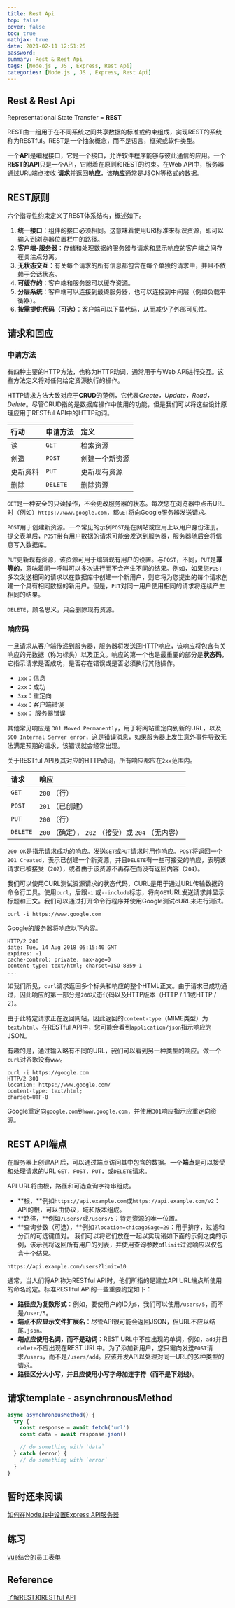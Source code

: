 ```yaml
---
title: Rest Api
top: false
cover: false
toc: true
mathjax: true
date: 2021-02-11 12:51:25
password:
summary: Rest & Rest Api 
tags: [Node.js , JS , Express, Rest Api]
categories: [Node.js , JS , Express, Rest Api]
---
```


## Rest & Rest Api 

Representational State Transfer = **REST**

REST由一组用于在不同系统之间共享数据的标准或约束组成，实现REST的系统称为RESTful。REST是一个抽象概念，而不是语言，框架或软件类型。

一个**API**是编程接口，它是一个接口，允许软件程序能够与彼此通信的应用。一个**REST的API**只是一个API，它附着在原则和REST的约束。在Web API中，服务器通过URL端点接收 **请求**并返回**响应**，该**响应**通常是JSON等格式的数据。

## REST原则

六个指导性约束定义了REST体系结构，概述如下。

1. **统一接口**：组件的接口必须相同。这意味着使用URI标准来标识资源，即可以输入到浏览器位置栏中的路径。
2. **客户端-服务器**：存储和处理数据的服务器与请求和显示响应的客户端之间存在关注点分离。
3. **无状态交互**：有关每个请求的所有信息都包含在每个单独的请求中，并且不依赖于会话状态。
4. **可缓存的**：客户端和服务器可以缓存资源。
5. **分层系统**：客户端可以连接到最终服务器，也可以连接到中间层（例如负载平衡器）。
6. **按需提供代码（可选）**：客户端可以下载代码，从而减少了外部可见性。

## 请求和回应

### 申请方法

有四种主要的HTTP方法，也称为HTTP动词，通常用于与Web API进行交互。这些方法定义将对任何给定资源执行的操作。

HTTP请求方法大致对应于**CRUD**的范例，它代表*Create，Update，Read，Delete*。尽管CRUD指的是数据库操作中使用的功能，但是我们可以将这些设计原理应用于RESTful API中的HTTP动词。

| 行动     | 申请方法 | 定义           |
| :------- | :------- | :------------- |
| 读       | `GET`    | 检索资源       |
| 创造     | `POST`   | 创建一个新资源 |
| 更新资料 | `PUT`    | 更新现有资源   |
| 删除     | `DELETE` | 删除资源       |

`GET`是一种安全的只读操作，不会更改服务器的状态。每次您在浏览器中点击URL时（例如）`https://www.google.com`，都`GET`将向Google服务器发送请求。

`POST`用于创建新资源。一个常见的示例`POST`是在网站或应用上以用户身份注册。提交表单后，`POST`带有用户数据的请求可能会发送到服务器，服务器随后会将信息写入数据库。

`PUT`更新现有资源，该资源可用于编辑现有用户的设置。与`POST`，不同，`PUT`是**幂等的**，意味着同一呼叫可以多次进行而不会产生不同的结果。例如，如果您`POST`多次发送相同的请求以在数据库中创建一个新用户，则它将为您提出的每个请求创建一个具有相同数据的新用户。但是，`PUT`对同一用户使用相同的请求将连续产生相同的结果。

`DELETE`，顾名思义，只会删除现有资源。

### 响应码

一旦请求从客户端传递到服务器，服务器将发送回HTTP响应，该响应将包含有关响应的元数据（称为标头）以及正文。响应的第一个也是最重要的部分是**状态码**，它指示请求是否成功，是否存在错误或是否必须执行其他操作。

- `1xx`：信息
- `2xx`：成功
- `3xx`：重定向
- `4xx`：客户端错误
- `5xx`： 服务器错误

其他常见响应是 `301 Moved Permanently`，用于将网站重定向到新的URL，以及 `500 Internal Server error`，这是错误消息，如果服务器上发生意外事件导致无法满足预期的请求，该错误就会经常出现。

关于RESTful API及其对应的HTTP动词，所有响应都应在`2xx`范围内。

| 请求     | 响应                                               |
| :------- | :------------------------------------------------- |
| `GET`    | `200` （行）                                       |
| `POST`   | `201` （已创建）                                   |
| `PUT`    | `200` （行）                                       |
| `DELETE` | `200` （确定）， `202` （接受）或 `204` （无内容） |

`200 OK`是指示请求成功的响应。发送`GET`或`PUT`请求时用作响应。`POST`将返回一个`201 Created`，表示已创建一个新资源，并且`DELETE`有一些可接受的响应，表明该请求已被接受（`202`），或者由于该资源不再存在而没有返回内容（`204`）。

我们可以使用CURL测试资源请求的状态代码，CURL是用于通过URL传输数据的命令行工具。使用`curl`，后跟`-i` 或`--include`标志，将向`GET`URL发送请求并显示标题和正文。我们可以通过打开命令行程序并使用Google测试cURL来进行测试。

```
curl -i https://www.google.com
```

Google的服务器将响应以下内容。

```
HTTP/2 200 
date: Tue, 14 Aug 2018 05:15:40 GMT 
expires: -1
cache-control: private, max-age=0 
content-type: text/html; charset=ISO-8859-1 
...
```

如我们所见，`curl`请求返回多个标头和响应的整个HTML正文。由于请求已成功通过，因此响应的第一部分是`200`状态代码以及HTTP版本（HTTP / 1.1或HTTP / 2）。

由于此特定请求正在返回网站，因此返回的`content-type`（MIME类型）为`text/html`。在RESTful API中，您可能会看到`application/json`指示响应为JSON。

有趣的是，通过输入略有不同的URL，我们可以看到另一种类型的响应。做一个`curl`对谷歌没有`www`。

```
curl -i https://google.com
HTTP/2 301 
location: https://www.google.com/ 
content-type: text/html; 
charset=UTF-8
```

Google重定向`google.com`到`www.google.com`，并使用`301`响应指示应重定向资源。

## REST API端点

在服务器上创建API后，可以通过端点访问其中包含的数据。一个**端点**是可以接受和处理请求的URL `GET`，`POST`，`PUT`，或`DELETE`请求。

API URL将由根，路径和可选查询字符串组成。

- **根，**例如`https://api.example.com`或`https://api.example.com/v2`：API的根，可以由协议，域和版本组成。
- **路径，**例如`/users/`或`/users/5`：特定资源的唯一位置。
- **查询参数（可选），**例如`?location=chicago&age=29`：用于排序，过滤和分页的可选键值对。
  我们可以将它们放在一起以实现诸如下面的示例之类的示例，该示例将返回所有用户的列表，并使用查询参数of`limit`过滤响应以仅包含十个结果。

```
https://api.example.com/users?limit=10
```

通常，当人们将API称为RESTful API时，他们所指的是建立API URL端点所使用的命名约定。标准RESTful API的一些重要约定如下：

- **路径应为复数形式**：例如，要使用户的ID为`5`，我们可以使用`/users/5`，而不是`/user/5`。
- **端点不应显示文件扩展名**：尽管API很可能会返回JSON，但URL不应以结尾`.json`。
- **端点应使用名词，而不是动词**：REST URL中不应出现的单词，例如，`add`并且`delete`不应出现在REST URL中。为了添加新用户，您只需向发送`POST`请求`/users`，而不是`/users/add`。应该开发API以处理对同一URL的多种类型的请求。
- **路径区分大小写，并且应使用小写字母加连字符（而不是下划线）**。

## 请求template - asynchronousMethod

```js
async asynchronousMethod() {
  try {
    const response = await fetch('url')
    const data = await response.json()

    // do something with `data`
  } catch (error) {
    // do something with `error`
  }
}
```

## 暂时还未阅读

[如何在Node.js中设置Express API服务器](https://code.tutsplus.com/tutorials/code-your-first-api-with-nodejs-and-express-set-up-the-server--cms-31698)

## 练习
[vue结合的员工表单](https://github.com/SavanCode/VUE/tree/main/employeeForm)

## Reference

[了解REST和RESTful API](https://code.tutsplus.com/tutorials/code-your-first-api-with-nodejs-and-express-understanding-rest-apis--cms-31697)

